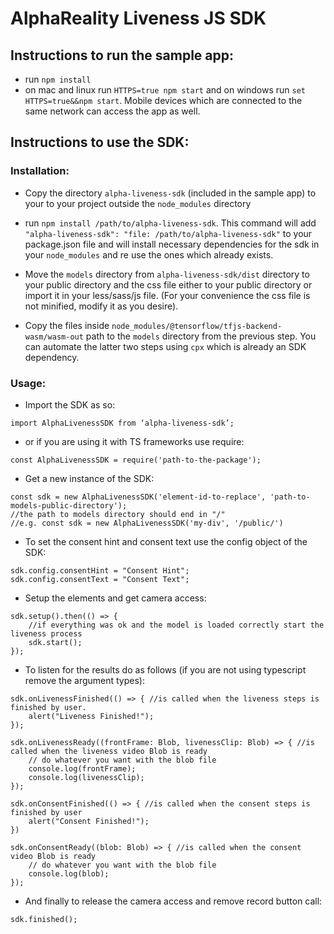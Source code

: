 # AlphaReality Liveness JS SDK

## Instructions to run the sample app:

- run `npm install`
- on mac and linux run `HTTPS=true npm start` and on windows run `set HTTPS=true&&npm start`. Mobile devices which are connected to the same network can access the app as well.

## Instructions to use the SDK:

### Installation:

- Copy the directory `alpha-liveness-sdk` (included in the sample app) to your to your project outside the `node_modules` directory

- run `npm install /path/to/alpha-liveness-sdk`. This command will add `"alpha-liveness-sdk": "file: /path/to/alpha-liveness-sdk"` to your package.json file and will install necessary dependencies for the sdk in your `node_modules` and re use the ones which already exists.

- Move the `models` directory from `alpha-liveness-sdk/dist` directory to your public directory and the css file either to your public directory or import it in your less/sass/js file. (For your convenience the css file is not minified, modify it as you desire).

- Copy the files inside `node_modules/@tensorflow/tfjs-backend-wasm/wasm-out` path to the `models` directory from the previous step. You can automate the latter two steps using `cpx` which is already an SDK dependency.

### Usage:

- Import the SDK as so:
```
import AlphaLivenessSDK from ‘alpha-liveness-sdk’;
```

- or if you are using it with TS frameworks use require:
```
const AlphaLivenessSDK = require('path-to-the-package');
```

- Get a new instance of the SDK:
```
const sdk = new AlphaLivenessSDK('element-id-to-replace', 'path-to-models-public-directory');
//the path to models directory should end in "/"
//e.g. const sdk = new AlphaLivenessSDK('my-div', '/public/')
```

- To set the consent hint and consent text use the config object of the SDK:
```
sdk.config.consentHint = "Consent Hint";
sdk.config.consentText = "Consent Text";
```

- Setup the elements and get camera access:
```
sdk.setup().then(() => {
	//if everything was ok and the model is loaded correctly start the liveness process
    sdk.start();
});
```

- To listen for the results do as follows (if you are not using typescript remove the argument types):
```
sdk.onLivenessFinished(() => { //is called when the liveness steps is finished by user.
	alert("Liveness Finished!");
});

sdk.onLivenessReady((frontFrame: Blob, livenessClip: Blob) => { //is called when the liveness video Blob is ready
	// do whatever you want with the blob file
	console.log(frontFrame);
	console.log(livenessClip);
});

sdk.onConsentFinished(() => { //is called when the consent steps is finished by user
	alert("Consent Finished!");
})

sdk.onConsentReady((blob: Blob) => { //is called when the consent video Blob is ready
	// do whatever you want with the blob file
	console.log(blob);
});
```

- And finally to release the camera access and remove record button call:
```
sdk.finished();
```